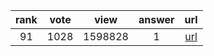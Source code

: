 
| rank | vote | view | answer | url |
|:-:|:-:|:-:|:-:|:-:|
|91|1028|1598828|1| [url](http://stackoverflow.com/questions/81584/what-ide-to-use-for-python) |
